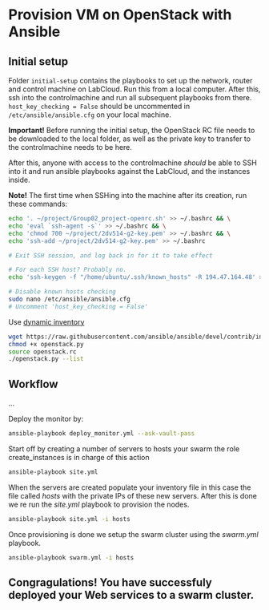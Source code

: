 # Provision VM on OpenStack with Ansible

## Initial setup

Folder `initial-setup` contains the playbooks to set up the network, router and control machine on LabCloud. Run this from a local computer. After this, ssh into the controlmachine and run all subsequent playbooks from there. `host_key_checking = False` should be uncommented in `/etc/ansible/ansible.cfg` on your local machine.

**Important!** Before running the initial setup, the OpenStack RC file needs to be downloaded to the local folder, as well as the private key to transfer to the controlmachine needs to be here.

After this, anyone with access to the controlmachine _should_ be able to SSH into it and run ansible playbooks against the LabCloud, and the instances inside.

**Note!** The first time when SSHing into the machine after its creation, run these commands:

```bash
echo '. ~/project/Group02_project-openrc.sh' >> ~/.bashrc && \
echo 'eval `ssh-agent -s`' >> ~/.bashrc && \
echo 'chmod 700 ~/project/2dv514-g2-key.pem' >> ~/.bashrc && \
echo 'ssh-add ~/project/2dv514-g2-key.pem' >> ~/.bashrc

# Exit SSH session, and log back in for it to take effect

# For each SSH host? Probably no.
echo 'ssh-keygen -f "/home/ubuntu/.ssh/known_hosts" -R 194.47.164.48' >> ~/.bashrc

# Disable known hosts checking
sudo nano /etc/ansible/ansible.cfg
# Uncomment 'host_key_checking = False'
```

Use [dynamic inventory](http://docs.ansible.com/ansible/latest/intro_dynamic_inventory.html#example-openstack-external-inventory-script)

```bash
wget https://raw.githubusercontent.com/ansible/ansible/devel/contrib/inventory/openstack.py
chmod +x openstack.py
source openstack.rc
./openstack.py --list
```

## Workflow

...

Deploy the monitor by:

```bash
ansible-playbook deploy_monitor.yml --ask-vault-pass
```

Start off by creating a number of servers to hosts your swarm the role create_instances is in charge of this action

```bash
ansible-playbook site.yml
```

When the servers are created populate your inventory file in this case the file called *hosts* with the private IPs of these new servers. After this is done we re run the *site.yml* playbook to provision the nodes. 

```bash
ansible-playbook site.yml -i hosts
```

Once provisioning is done we setup the swarm cluster using the *swarm.yml* playbook. 

```bash
ansible-playbook swarm.yml -i hosts
```

## Congragulations! You have successfuly deployed your Web services to a swarm cluster.
